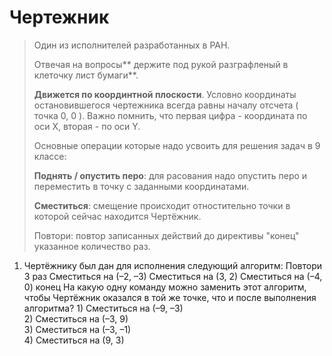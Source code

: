 # Чертежник

> Один из исполнителей разработанных в РАН.
>
> Отвечая на вопросы** держите под рукой разграфленый в клеточку лист бумаги**.
>
> **Движется по координтной плоскости**. Условно координаты остановившегося чертежника всегда равны началу отсчета \( точка 0, 0 \). Важно помнить, что первая цифра - координата по оси X, вторая - по оси Y.
>
> Основные операции которые надо усвоить для решения задач в 9 классе:
>
> **Поднять / опустить перо**: для расования надо опустить перо и переместить в точку с заданными координатами.
>
> **Сместиться**: смещение происходит отностительно точки в которой сейчас находится Чертёжник. 
>
> Повтори: повтор записанных действий до директивы "конец" указанное количество раз.

1. Чертёжнику был дан для исполнения следующий алгоритм:
   Повтори 3 раз
     Сместиться на \(–2, –3\) 
     Сместиться на \(3, 2\) 
     Сместиться на \(–4, 0\)
   конец
   На какую одну команду можно заменить этот алгоритм, чтобы Чертёжник оказался в той же точке, что и после выполнения алгоритма?
   1\) Сместиться на \(–9, –3\)   
   2\) Сместиться на \(–3, 9\)   
   3\) Сместиться на \(–3, –1\)   
   4\) Сместиться на \(9, 3\)   




